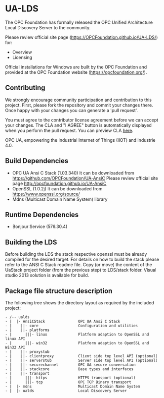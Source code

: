 # UA-LDS

The OPC Foundation has formally released the OPC Unified Architecture Local Discovery Server to the community.

Please review official site page (https://OPCFoundation.github.io/UA-LDS/) for:
 * Overview
 * Licensing

Official installations for Windows are built by the OPC Foundation and provided at the OPC Foundation website (https://opcfoundation.org/).
 
## Contributing

We strongly encourage community participation and contribution to this project. First, please fork the repository and commit your changes there. Once happy with your changes you can generate a 'pull request'.

You must agree to the contributor license agreement before we can accept your changes. The CLA and "I AGREE" button is automatically displayed when you perform the pull request. You can preview CLA [here](https://opcfoundation.org/license/cla/ContributorLicenseAgreementv1.0.pdf).

OPC UA, empowering the Industrial Internet of Things (IIOT) and Industrie 4.0.

## Build Dependencies

 * OPC UA Ansi C Stack (1.03.340)
       It can be downloaded from https://github.com/OPCFoundation/UA-AnsiC
	   Please review official site page http://opcfoundation.github.io/UA-AnsiC
 * OpenSSL (1.0.2j)
       It can be downloaded from https://www.openssl.org/source/
 * Mdns (Multicast Domain Name System) library
 
## Runtime Dependencies

 * Bonjour Service (576.30.4)
 
## Building the LDS

Before building the LDS the stack respective openssl must be already compiled for the desired target. For details on how to build the stack please refer to the ANSI C Stack readme file.
Copy (or move) the content of the  UaStack project folder (from the previous step) to LDS/stack folder. Visual studio 2013 solution is available for build.

## Package file structure description

The following tree shows the directory layout as required by the included project:

```
- /-- ualds
- |  |- AnsiCStack               OPC UA Ansi C Stack
- |    ||- core                  Configuration and utilities
- |    ||- platforms
- |      |||- linux              Platform adaption to OpenSSL and linux API
- |      |||- win32              Platform adaption to OpenSSL and Win32 API
- |    ||- proxystub
- |    ||- clientproxy           Client side top level API (optional)
- |    ||- serverstub            Server side top level API (optional)
- |    ||- securechannel         OPC UA secure conversation
- |    ||- stackcore             Base types and interfaces
- |    ||- transport
- |      |||- https              HTTPS transport (optional)
- |      |||- tcp                OPC TCP Binary transport
- |  |- mdns                     Multicast Domain Name System
- |  |- ualds                    Local Discovery Server
```